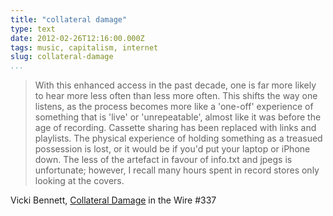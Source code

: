 ```yaml
---
title: "collateral damage"
type: text
date: 2012-02-26T12:16:00.000Z
tags: music, capitalism, internet
slug: collateral-damage
...
```


> With this enhanced access in the past decade, one is far more likely to hear
> more less often than less more often. This shifts the way one listens, as the
> process becomes more like a 'one-off' experience of something that is 'live' or
> 'unrepeatable', almost like it was before the age of recording. Cassette sharing
> has been replaced with links and playlists. The physical experience of holding
> something as a treasued possession is lost, or it would be if you'd put your
> laptop or iPhone down. The less of the artefact in favour of info.txt and jpegs
> is unfortunate; however, I recall many hours spent in record stores only looking
> at the covers.

Vicki Bennett, [Collateral Damage][link] in the Wire #337

[link]: http://www.thewire.co.uk/in-writing/essays/collateral-damage_vicki-bennett

